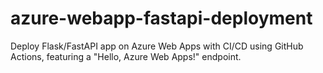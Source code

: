 # azure-webapp-fastapi-deployment
Deploy Flask/FastAPI app on Azure Web Apps with CI/CD using GitHub Actions, featuring a "Hello, Azure Web Apps!" endpoint.
